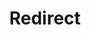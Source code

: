 ﻿---
layout: src/layouts/Redirect.astro
title: Redirect
redirect: https://yamldoc.liuyan.wang/docs/octopus-rest-api/tentacle.exe-command-line/agent
pubDate:  2023-01-01
navSearch: false
navSitemap: false
navMenu: false
---
